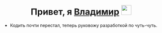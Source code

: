 <h1 align="center">Привет, я <a href="https://t.me/Rybakov_Vladimir" target="_blank">Владимир</a>
<img src="https://github.com/blackcater/blackcater/raw/main/images/Hi.gif" height="32"/></h1>

- Кодить почти перестал, теперь руковожу разработкой по чуть-чуть. 
<!--
 ![GitHub stats](https://github-readme-stats.vercel.app/api?username=countrvl&count_private=true&show_icons=true&theme=dark)

- Писал вот на таких языках 

![Top Langs](https://github-readme-stats.vercel.app/api/top-langs/?username=countrvl&langs_count=8&show_icons=true&theme=dark)

-->
<!--
**countrvl/countrvl** is a ✨ _special_ ✨ repository because its `README.md` (this file) appears on your GitHub profile.

Here are some ideas to get you started:

- 🔭 I’m currently working on my own project
- 🌱 I’m currently learning ...
- 👯 I’m looking to collaborate on ...
- 🤔 I’m looking for help with ...
- 💬 Ask me about ...
- 📫 How to reach me: ...
- 😄 Pronouns: ...
- ⚡ Fun fact: ...
-->
